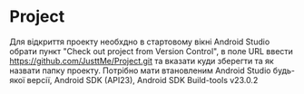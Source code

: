 # Project
Для відкриття проекту необхдно в стартовому вікні Android Studio обрати пункт "Check out project from Version Control", в поле URL ввести https://github.com/JusttMe/Project.git та вказати куди зберегти та як назвати папку проекту.
Потрібно мати втановленим Android Studio будь-якої версії, Android SDK (API23), Android SDK Build-tools v23.0.2
